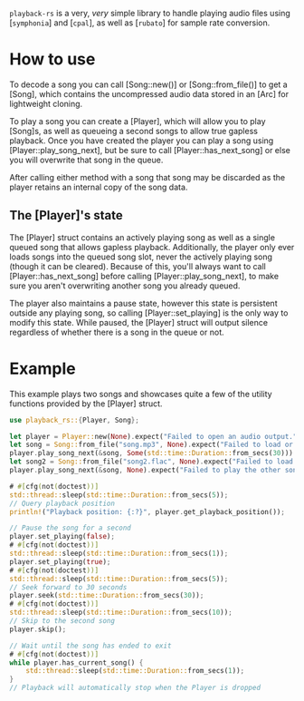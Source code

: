 `playback-rs` is a very, _very_ simple library to handle playing audio files using [`symphonia`] and [`cpal`], as well as [`rubato`] for sample rate conversion.

# How to use
To decode a song you can call [Song::new()] or [Song::from_file()] to get a [Song], which contains the uncompressed audio data stored in an [Arc] for lightweight cloning.

To play a song you can create a [Player], which will allow you to play [Song]s, as well as queueing a second songs to allow true gapless playback.
Once you have created the player you can play a song using [Player::play_song_next], but be sure to call [Player::has_next_song] or else you will overwrite that song in the queue.

After calling either method with a song that song may be discarded as the player retains an internal copy of the song data.

## The [Player]'s state
The [Player] struct contains an actively playing song as well as a single queued song that allows gapless playback.
Additionally, the player only ever loads songs into the queued song slot, never the actively playing song (though it can be cleared).
Because of this, you'll always want to call [Player::has_next_song] before calling [Player::play_song_next], to make sure you aren't overwriting another song you already queued.

The player also maintains a pause state, however this state is persistent outside any playing song, so calling [Player::set_playing] is the only way to modify this state.
While paused, the [Player] struct will output silence regardless of whether there is a song in the queue or not.

# Example
This example plays two songs and showcases quite a few of the utility functions provided by the [Player] struct.

```rust
use playback_rs::{Player, Song};

let player = Player::new(None).expect("Failed to open an audio output."); // Create a player to play audio with cpal.
let song = Song::from_file("song.mp3", None).expect("Failed to load or decode the song."); // Decode a song from a file
player.play_song_next(&song, Some(std::time::Duration::from_secs(30))).expect("Failed to play the song starting at 0:30");
let song2 = Song::from_file("song2.flac", None).expect("Failed to load or decode the other song.");
player.play_song_next(&song, None).expect("Failed to play the other song");

# #[cfg(not(doctest))]
std::thread::sleep(std::time::Duration::from_secs(5));
// Query playback position
println!("Playback position: {:?}", player.get_playback_position());

// Pause the song for a second
player.set_playing(false);
# #[cfg(not(doctest))]
std::thread::sleep(std::time::Duration::from_secs(1));
player.set_playing(true);
# #[cfg(not(doctest))]
std::thread::sleep(std::time::Duration::from_secs(5));
// Seek forward to 30 seconds
player.seek(std::time::Duration::from_secs(30));
# #[cfg(not(doctest))]
std::thread::sleep(std::time::Duration::from_secs(10));
// Skip to the second song
player.skip();

// Wait until the song has ended to exit
# #[cfg(not(doctest))]
while player.has_current_song() {
    std::thread::sleep(std::time::Duration::from_secs(1));
}
// Playback will automatically stop when the Player is dropped
```
